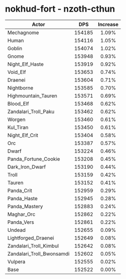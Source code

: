 # nokhud-fort - nzoth-cthun
| Actor | DPS | Increase |
|---|:---:|:---:|
|Mechagnome|154185|1.09%|
|Human|154116|1.05%|
|Goblin|154074|1.02%|
|Gnome|153948|0.93%|
|Night_Elf_Haste|153919|0.92%|
|Void_Elf|153653|0.74%|
|Draenei|153604|0.71%|
|Nightborne|153585|0.70%|
|Highmountain_Tauren|153571|0.69%|
|Blood_Elf|153468|0.62%|
|Zandalari_Troll_Paku|153462|0.62%|
|Worgen|153460|0.61%|
|Kul_Tiran|153450|0.61%|
|Night_Elf_Crit|153404|0.58%|
|Orc|153387|0.57%|
|Dwarf|153224|0.46%|
|Panda_Fortune_Cookie|153208|0.45%|
|Dark_Iron_Dwarf|153190|0.44%|
|Troll|153159|0.42%|
|Tauren|153152|0.41%|
|Panda_Crit|152959|0.29%|
|Panda_Haste|152945|0.28%|
|Panda_Mastery|152883|0.24%|
|Maghar_Orc|152862|0.22%|
|Panda_Vers|152861|0.22%|
|Undead|152655|0.09%|
|Lightforged_Draenei|152649|0.08%|
|Zandalari_Troll_Kimbul|152642|0.08%|
|Zandalari_Troll_Bwonsamdi|152602|0.05%|
|Vulpera|152555|0.02%|
|Base|152522|0.00%|
